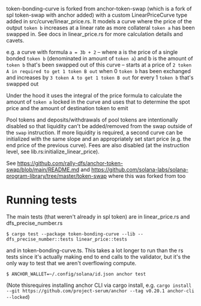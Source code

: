 token-bonding-curve is forked from anchor-token-swap (which is a fork of spl token-swap with anchor added) with a custom LinearPriceCurve type added in src/curve/linear_price.rs. It models a curve where the price of the output `token b` increases at a linear rate as more collateral `token a` has been swapped in. See docs in linear_price.rs for more calculation details and cavets. 

e.g. a curve with formula `a = 3b + 2` – where a is the price of a single bonded `token b` (denominated in amount of `token a`) and b is the amount of `token b` that's been swapped out of this curve – starts at a price of `2 token A in required to get 1 token B out` when 0 `token b` has been exchanged and increases by `3 token A to get 1 token B out` for every 1 `token b` that's swapped out

Under the hood it uses the integral of the price formula to calculate the amount of `token a` locked in the curve and uses that to determine the spot price and the amount of destination token to emit 

Pool tokens and deposits/withdrawals of pool tokens are intentionally disabled so that liquidity can't be added/removed from the swap outside of the `swap` instruction. If more liquidity is required, a second curve can be initialized with the same slope and an appropriately set start price (e.g. the end price of the previous curve). Fees are also disabled (at the instruction level, see lib.rs:initialize_linear_price).

See https://github.com/rally-dfs/anchor-token-swap/blob/main/README.md and https://github.com/solana-labs/solana-program-library/tree/master/token-swap where this was forked from too

# Running tests

The main tests (that weren't already in spl token) are in linear_price.rs and dfs_precise_number.rs

`$ cargo test --package token-bonding-curve --lib -- dfs_precise_number::tests linear_price::tests`

and in token-bonding-curve.ts. This takes a lot longer to run than the rs tests since it's actually making end to end calls to the validator, but it's the only way to test that we aren't overflowing compute.

`$ ANCHOR_WALLET=~/.config/solana/id.json anchor test`

(Note thisrequires installing anchor CLI via cargo install, e.g. `cargo install --git https://github.com/project-serum/anchor --tag v0.20.1 anchor-cli --locked`)